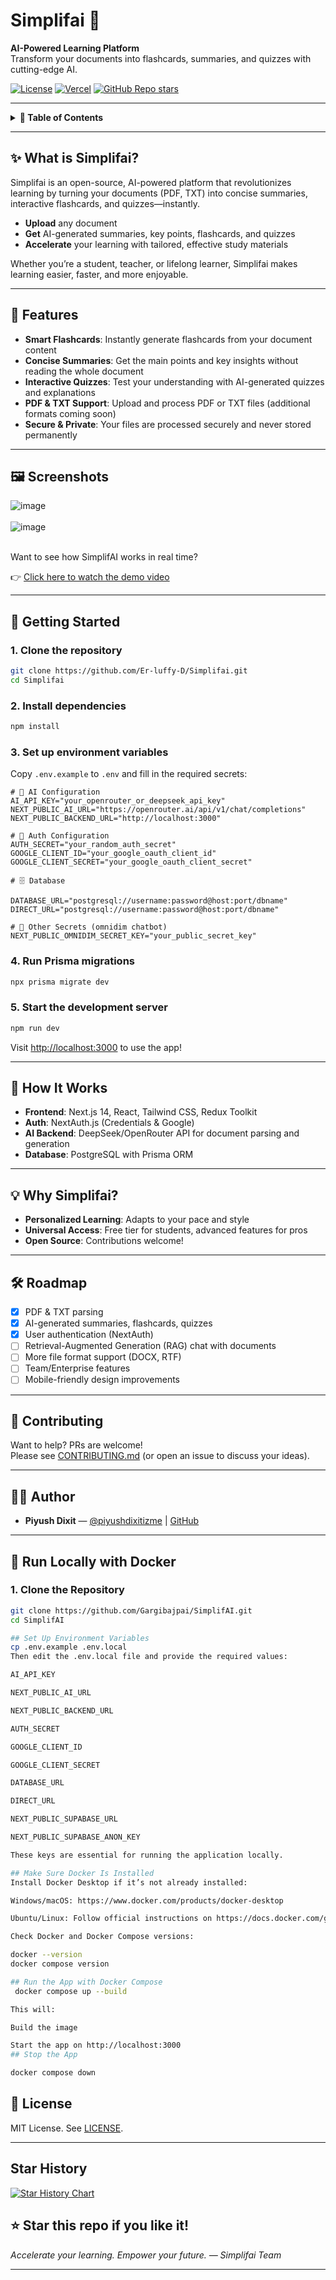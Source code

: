 # Simplifai 🚀

**AI-Powered Learning Platform**  
Transform your documents into flashcards, summaries, and quizzes with cutting-edge AI.

[![License](https://img.shields.io/github/license/Er-luffy-D/Simplifai?style=flat-square)](LICENSE)
[![Vercel](https://img.shields.io/badge/Deploy-Vercel-blue?style=flat-square)](https://simplif-ai-xi.vercel.app/)
[![GitHub Repo stars](https://img.shields.io/github/stars/Er-luffy-D/Simplifai?style=social)](https://github.com/Er-luffy-D/Simplifai/stargazers)

---

<details>
  <summary><strong>📑 Table of Contents</strong></summary>

  - [✨ What is Simplifai?](#-what-is-simplifai)
  - [🌟 Features](#-features)
  - [🖼️ Screenshots](#️-screenshots)
  - [🚀 Getting Started](#-getting-started)
  - [🤖 How It Works](#-how-it-works)
  - [💡 Why Simplifai?](#-why-simplifai)
  - [🛠️ Roadmap](#️-roadmap)
  - [🤝 Contributing](#-contributing)
  - [🧑‍💻 Author](#-author)
  - [🐳 Run Locally with Docker](#-run-locally-with-docker)
  - [📄 License](#-license)
  - [⭐️ Star this repo if you like it!](#️-star-this-repo-if-you-like-it)

</details>

---

## ✨ What is Simplifai?

Simplifai is an open-source, AI-powered platform that revolutionizes learning by turning your documents (PDF, TXT) into concise summaries, interactive flashcards, and quizzes—instantly.

- **Upload** any document
- **Get** AI-generated summaries, key points, flashcards, and quizzes
- **Accelerate** your learning with tailored, effective study materials

Whether you’re a student, teacher, or lifelong learner, Simplifai makes learning easier, faster, and more enjoyable.

---

## 🌟 Features

- **Smart Flashcards**: Instantly generate flashcards from your document content
- **Concise Summaries**: Get the main points and key insights without reading the whole document
- **Interactive Quizzes**: Test your understanding with AI-generated quizzes and explanations
- **PDF & TXT Support**: Upload and process PDF or TXT files (additional formats coming soon)
- **Secure & Private**: Your files are processed securely and never stored permanently

---

## 🖼️ Screenshots
  
![image](https://github.com/user-attachments/assets/0d19e247-b3e2-4720-87ed-5172164a2d65)
<br><br>
![image](https://github.com/user-attachments/assets/06b08719-a6c8-4cd1-9b93-755fe6de6d11)
<br><br>

<p>Want to see how SimplifAI works in real time?</p>

👉 [Click here to watch the demo video](https://github.com/user-attachments/assets/8db3f7ca-6e1d-4e01-bc5c-d844c77baaa6)

---

## 🚀 Getting Started

### 1. Clone the repository

```bash
git clone https://github.com/Er-luffy-D/Simplifai.git
cd Simplifai
```

### 2. Install dependencies

```bash
npm install
```

### 3. Set up environment variables

Copy `.env.example` to `.env` and fill in the required secrets:

```env
# 🔐 AI Configuration
AI_API_KEY="your_openrouter_or_deepseek_api_key"
NEXT_PUBLIC_AI_URL="https://openrouter.ai/api/v1/chat/completions"
NEXT_PUBLIC_BACKEND_URL="http://localhost:3000"

# 🔐 Auth Configuration
AUTH_SECRET="your_random_auth_secret"
GOOGLE_CLIENT_ID="your_google_oauth_client_id"
GOOGLE_CLIENT_SECRET="your_google_oauth_client_secret"

# 🗄️ Database

DATABASE_URL="postgresql://username:password@host:port/dbname" 
DIRECT_URL="postgresql://username:password@host:port/dbname"    

# 🔑 Other Secrets (omnidim chatbot)
NEXT_PUBLIC_OMNIDIM_SECRET_KEY="your_public_secret_key"
```

### 4. Run Prisma migrations

```bash
npx prisma migrate dev
```

### 5. Start the development server

```bash
npm run dev
```

Visit [http://localhost:3000](http://localhost:3000) to use the app!

---

## 🤖 How It Works

- **Frontend**: Next.js 14, React, Tailwind CSS, Redux Toolkit
- **Auth**: NextAuth.js (Credentials & Google)
- **AI Backend**: DeepSeek/OpenRouter API for document parsing and generation
- **Database**: PostgreSQL with Prisma ORM

---

## 💡 Why Simplifai?

- **Personalized Learning**: Adapts to your pace and style
- **Universal Access**: Free tier for students, advanced features for pros
- **Open Source**: Contributions welcome!

---

## 🛠️ Roadmap

- [x] PDF & TXT parsing
- [x] AI-generated summaries, flashcards, quizzes
- [x] User authentication (NextAuth)
- [ ] Retrieval-Augmented Generation (RAG) chat with documents
- [ ] More file format support (DOCX, RTF)
- [ ] Team/Enterprise features
- [ ] Mobile-friendly design improvements

---

## 🤝 Contributing

Want to help? PRs are welcome!  
Please see [CONTRIBUTING.md](CONTRIBUTING.md) (or open an issue to discuss your ideas).

---

## 🧑‍💻 Author

- **Piyush Dixit** — [@piyushdixitizme](https://linkedin.com/in/piyushdixitizme) | [GitHub](https://github.com/Er-luffy-D)

---


## 🐳 Run Locally with Docker

### 1. Clone the Repository

```bash
git clone https://github.com/Gargibajpai/SimplifAI.git
cd SimplifAI

## Set Up Environment Variables 
cp .env.example .env.local
Then edit the .env.local file and provide the required values:

AI_API_KEY

NEXT_PUBLIC_AI_URL

NEXT_PUBLIC_BACKEND_URL

AUTH_SECRET

GOOGLE_CLIENT_ID

GOOGLE_CLIENT_SECRET

DATABASE_URL

DIRECT_URL

NEXT_PUBLIC_SUPABASE_URL

NEXT_PUBLIC_SUPABASE_ANON_KEY

These keys are essential for running the application locally.

## Make Sure Docker Is Installed 
Install Docker Desktop if it’s not already installed:

Windows/macOS: https://www.docker.com/products/docker-desktop

Ubuntu/Linux: Follow official instructions on https://docs.docker.com/get-docker/

Check Docker and Docker Compose versions:

docker --version
docker compose version

## Run the App with Docker Compose
 docker compose up --build

This will:

Build the image

Start the app on http://localhost:3000
## Stop the App

docker compose down
```

## 📄 License

MIT License. See [LICENSE](LICENSE).

---

## Star History


<a href="https://www.star-history.com/#er-luffy-d/simplifai&Timeline">
 <picture>
   <source media="(prefers-color-scheme: dark)" srcset="https://api.star-history.com/svg?repos=er-luffy-d/simplifai&type=Timeline&theme=dark" />
   <source media="(prefers-color-scheme: light)" srcset="https://api.star-history.com/svg?repos=er-luffy-d/simplifai&type=Timeline" />
   <img alt="Star History Chart" src="https://api.star-history.com/svg?repos=er-luffy-d/simplifai&type=Timeline" />
 </picture>
</a>

## ⭐️ Star this repo if you like it!

_Accelerate your learning. Empower your future. — Simplifai Team_

---
